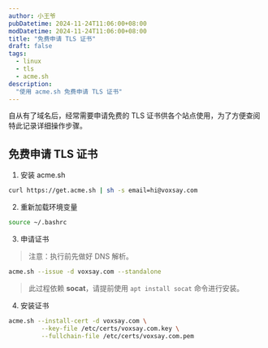 ```yaml
---
author: 小王爷
pubDatetime: 2024-11-24T11:06:00+08:00
modDatetime: 2024-11-24T11:06:00+08:00
title: "免费申请 TLS 证书"
draft: false
tags:
  - linux
  - tls
  - acme.sh
description:
  "使用 acme.sh 免费申请 TLS 证书"
---
```


自从有了域名后，经常需要申请免费的 TLS 证书供各个站点使用，为了方便查阅特此记录详细操作步骤。

## 免费申请 TLS 证书

1. 安装 acme.sh

```bash
curl https://get.acme.sh | sh -s email=hi@voxsay.com
```

2. 重新加载环境变量

```bash
source ~/.bashrc
```

3. 申请证书

> 注意：执行前先做好 DNS 解析。

```bash
acme.sh --issue -d voxsay.com --standalone
```

> 此过程依赖 **socat**，请提前使用 `apt install socat` 命令进行安装。

4. 安装证书

```bash
acme.sh --install-cert -d voxsay.com \
         --key-file /etc/certs/voxsay.com.key \
         --fullchain-file /etc/certs/voxsay.com.pem
```
